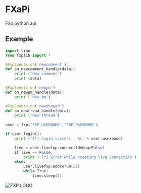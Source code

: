 # FXaPi
Fxp python api


## Example
```python
import time
from fxplib import *

@FxpEvents.on('newcomment')
def on_newcomment_handle(data):
	print ('New comment')
	print (data)

@FxpEvents.on('newpm')
def on_newpm_handle(data):
	print ('New pm')

@FxpEvents.on('newthread')
def on_newtread_handle(data):
	print ('New thread')
	
user = fxp('FXP_USERNAME','FXPֹֹֹ_PASSWORD')

if user.login():
	print ('[*] Login success - %s' % user.username)

	live = user.livefxp.connect(debug=False)
	if live == False:
		print ('[*] Error while creating live connection')
	else:
		user.livefxp.addForum(21)
		while True:
			time.sleep(1)

```

![FXP LOGO](https://images.fxp.co.il/images3/logo-fxp-m.png)